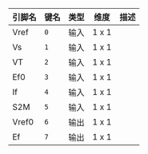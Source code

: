 <!--
DO NOT EDIT THIS FILE DIRECTLY.
This file is generated by tools/comp-docs.js.
All changes will be overwritten by regeneration.
-->

<slot class="model-pins">

| 引脚名 | 键名 | 类型 | 维度 | 描述 |
|:------ |:---- |:----:|:----:|:---- |
| Vref | `0` | 输入 | 1 x 1 |  |
| Vs | `1` | 输入 | 1 x 1 |  |
| VT | `2` | 输入 | 1 x 1 |  |
| Ef0 | `3` | 输入 | 1 x 1 |  |
| If | `4` | 输入 | 1 x 1 |  |
| S2M | `5` | 输入 | 1 x 1 |  |
| Vref0 | `6` | 输出 | 1 x 1 |  |
| Ef | `7` | 输出 | 1 x 1 |  |

</slot>

